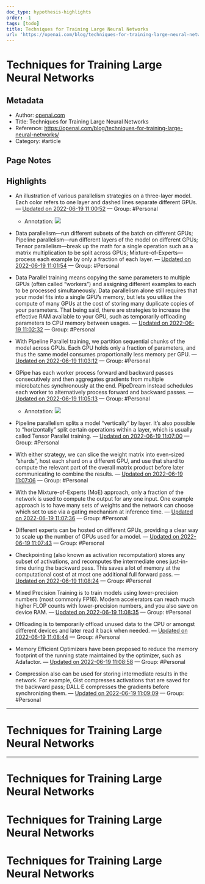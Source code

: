 ```yaml
---
doc_type: hypothesis-highlights
order: -1
tags: [todo]
title: Techniques for Training Large Neural Networks
url: 'https://openai.com/blog/techniques-for-training-large-neural-networks/'
---
```


# Techniques for Training Large Neural Networks

## Metadata

- Author: [openai.com]()
- Title: Techniques for Training Large Neural Networks
- Reference: https://openai.com/blog/techniques-for-training-large-neural-networks/
- Category: #article

## Page Notes

## Highlights

- An illustration of various parallelism strategies on a three-layer model. Each color refers to one layer and dashed lines separate different GPUs. — [Updated on 2022-06-19 11:00:52](https://hyp.is/CDl3Bu_5Eey9Dmcdy4GYAQ/openai.com/blog/techniques-for-training-large-neural-networks/) — Group: #Personal
    - Annotation: ![](https://i.imgur.com/DzCqrBF.png)
- Data parallelism—run different subsets of the batch on different GPUs; Pipeline parallelism—run different layers of the model on different GPUs; Tensor parallelism—break up the math for a single operation such as a matrix multiplication to be split across GPUs; Mixture-of-Experts—process each example by only a fraction of each layer. — [Updated on 2022-06-19 11:01:54](https://hyp.is/52KOSu_5Eeyx_iPWxexFtQ/openai.com/blog/techniques-for-training-large-neural-networks/) — Group: #Personal

- Data Parallel training means copying the same parameters to multiple GPUs (often called “workers”) and assigning different examples to each to be processed simultaneously. Data parallelism alone still requires that your model fits into a single GPU’s memory, but lets you utilize the compute of many GPUs at the cost of storing many duplicate copies of your parameters. That being said, there are strategies to increase the effective RAM available to your GPU, such as temporarily offloading parameters to CPU memory between usages. — [Updated on 2022-06-19 11:02:32](https://hyp.is/_byIqO_5EeyXgxfY5ZLZOA/openai.com/blog/techniques-for-training-large-neural-networks/) — Group: #Personal

- With Pipeline Parallel training, we partition sequential chunks of the model across GPUs. Each GPU holds only a fraction of parameters, and thus the same model consumes proportionally less memory per GPU. — [Updated on 2022-06-19 11:03:12](https://hyp.is/FdFIju_6EeyXDpdx_rlijw/openai.com/blog/techniques-for-training-large-neural-networks/) — Group: #Personal

- GPipe has each worker process forward and backward passes consecutively and then aggregates gradients from multiple microbatches synchronously at the end. PipeDream instead schedules each worker to alternatively process forward and backward passes. — [Updated on 2022-06-19 11:05:13](https://hyp.is/TYRBtO_6Eey6a2faTPfcpg/openai.com/blog/techniques-for-training-large-neural-networks/) — Group: #Personal
    - Annotation: ![](https://i.imgur.com/Thvh3Fp.png)
- Pipeline parallelism splits a model “vertically” by layer. It’s also possible to “horizontally” split certain operations within a layer, which is usually called Tensor Parallel training. — [Updated on 2022-06-19 11:07:00](https://hyp.is/nYsKdu_6EeymeJPAWVBMjg/openai.com/blog/techniques-for-training-large-neural-networks/) — Group: #Personal

- With either strategy, we can slice the weight matrix into even-sized “shards”, host each shard on a different GPU, and use that shard to compute the relevant part of the overall matrix product before later communicating to combine the results. — [Updated on 2022-06-19 11:07:06](https://hyp.is/oPoVlO_6EeyrSL_Etmz77g/openai.com/blog/techniques-for-training-large-neural-networks/) — Group: #Personal

- With the Mixture-of-Experts (MoE) approach, only a fraction of the network is used to compute the output for any one input. One example approach is to have many sets of weights and the network can choose which set to use via a gating mechanism at inference time. — [Updated on 2022-06-19 11:07:36](https://hyp.is/sx2MLu_6EeyiLbOjpm-x7g/openai.com/blog/techniques-for-training-large-neural-networks/) — Group: #Personal

- Different experts can be hosted on different GPUs, providing a clear way to scale up the number of GPUs used for a model. — [Updated on 2022-06-19 11:07:43](https://hyp.is/tvhSju_6EeyuYhOejHQOLA/openai.com/blog/techniques-for-training-large-neural-networks/) — Group: #Personal

- Checkpointing (also known as activation recomputation) stores any subset of activations, and recomputes the intermediate ones just-in-time during the backward pass. This saves a lot of memory at the computational cost of at most one additional full forward pass. — [Updated on 2022-06-19 11:08:24](https://hyp.is/z7f2HO_6EeyyAReKX6ic8Q/openai.com/blog/techniques-for-training-large-neural-networks/) — Group: #Personal

- Mixed Precision Training is to train models using lower-precision numbers (most commonly FP16). Modern accelerators can reach much higher FLOP counts with lower-precision numbers, and you also save on device RAM. — [Updated on 2022-06-19 11:08:35](https://hyp.is/1g65zu_6EeyyAvP2uURbvA/openai.com/blog/techniques-for-training-large-neural-networks/) — Group: #Personal

- Offloading is to temporarily offload unused data to the CPU or amongst different devices and later read it back when needed. — [Updated on 2022-06-19 11:08:44](https://hyp.is/26sPIu_6Eey9F1uWUTVuLQ/openai.com/blog/techniques-for-training-large-neural-networks/) — Group: #Personal

- Memory Efficient Optimizers have been proposed to reduce the memory footprint of the running state maintained by the optimizer, such as Adafactor. — [Updated on 2022-06-19 11:08:58](https://hyp.is/5BRpnO_6Eey7CrNEUwHmRA/openai.com/blog/techniques-for-training-large-neural-networks/) — Group: #Personal

- Compression also can be used for storing intermediate results in the network. For example, Gist compresses activations that are saved for the backward pass; DALL·E compresses the gradients before synchronizing them. — [Updated on 2022-06-19 11:09:09](https://hyp.is/6q66ZO_6EeykgyeRU8ywFw/openai.com/blog/techniques-for-training-large-neural-networks/) — Group: #Personal


---

# Techniques for Training Large Neural Networks

---

# Techniques for Training Large Neural Networks
# Techniques for Training Large Neural Networks
# Techniques for Training Large Neural Networks

